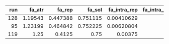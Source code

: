 |   run |   fa_atr |   fa_rep |   fa_sol |   fa_intra_rep |   fa_intra_sol_xover4 |   lk_ball_wtd |   fa_elec |   pro_close |   hbond_sr_bb |   hbond_lr_bb |   hbond_bb_sc |   hbond_sc |   dslf_fa13 |    omega |   fa_dun |   p_aa_pp |   yhh_planarity |     ref |   rama_prepro |      pssm |
|------:|---------:|---------:|---------:|---------------:|----------------------:|--------------:|----------:|------------:|--------------:|--------------:|--------------:|-----------:|------------:|---------:|---------:|----------:|----------------:|--------:|--------------:|----------:|
|   128 |  1.19543 | 0.447388 | 0.751115 |     0.00410629 |              1.03762  |       1.14475 |   1.23095 |     1.15809 |      0.981092 |      0.953527 |      1.11555  |    1.09035 |     1.2483  | 0.40586  | 0.525117 |  0.607635 |        0.586252 | 1.21511 |      0.561859 | -0.74656  |
|    95 |  1.23199 | 0.464842 | 0.752225 |     0.00620804 |              0.890806 |       1.14195 |   1.22196 |     1.15133 |      0.954022 |      1.1091   |      0.902841 |    1.19535 |     1.32652 | 0.400849 | 0.533015 |  0.748527 |        0.546438 | 1.21131 |      0.519172 | -0.747429 |
|   119 |  1.25    | 0.4125   | 0.75     |     0.00375    |              1.25     |       0.75    |   1.25    |     1.5625  |      1.25     |      0.75     |      1.25     |    1.25    |     1.5625  | 0.3      | 0.525    |  0.45     |        0.46875  | 1.25    |      0.5625   | -0.762824 |